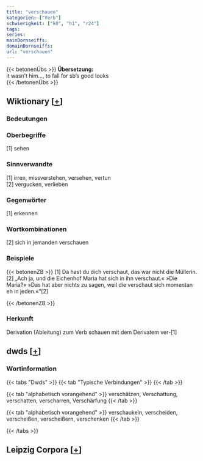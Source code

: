 ```yaml
---
title: "verschauen"
kategorien: ["Verb"]
schwierigkeit: ["k0", "h1", "r24"]
tags:
series:
mainDornseiffs:
domainDornseiffs:
url: "verschauen"
---
```


{{< betonenÜbs >}}
**Übersetzung:**  
it wasn’t him..., to fall for sb’s good looks  
{{< /betonenÜbs >}}

## Wiktionary [[+](https://de.wiktionary.org/wiki/verschauen)]

### Bedeutungen

### Oberbegriffe
[1] sehen  

### Sinnverwandte
[1] irren, missverstehen, versehen, vertun  
[2] vergucken, verlieben  

### Gegenwörter
[1] erkennen  

### Wortkombinationen
[2] sich in jemanden verschauen  

### Beispiele
{{< betonenZB >}}
[1] Da hast du dich verschaut, das war nicht die Müllerin.  
[2] „Ach ja, und die Eichenhof Maria hat sich in ihn verschaut.« »Die Maria?« »Das hat aber nichts zu sagen, weil die verschaut sich momentan eh in jeden.«“[2]  

{{< /betonenZB >}}
### Herkunft
Derivation (Ableitung) zum Verb schauen mit dem Derivatem ver-[1]  



## dwds [[+](https://www.dwds.de/wb/verschauen)]

### Wortinformation
{{< tabs "Dwds" >}}
{{< tab "Typische Verbindungen" >}}
{{< /tab >}}

{{< tab "alphabetisch vorangehend" >}}
verschätzen, Verschattung, verschatten, verscharren, Verschärfung
{{< /tab >}}

{{< tab "alphabetisch vorangehend" >}}
verschaukeln, verscheiden, verscheißen, verscheißern, verschenken
{{< /tab >}}

{{< /tabs >}}

## Leipzig Corpora [[+](https://corpora.uni-leipzig.de/en/res?word=verschauen&corpusId=deu_newscrawl-public_2018)]

